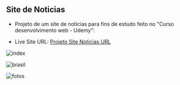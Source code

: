 ## Site de Noticias
- Projeto de um site de noticias para fins de estudo feito no "Curso desenvolvimento web - Udemy":

- Live Site URL: [Projeto Site Noticias URL](https://gabmotamelo.github.io/ProjetoSiteNoticias/brasil.html)

![index](https://user-images.githubusercontent.com/88755473/132081509-02e707a8-e9e1-436a-8117-cf92767cfd52.png)

![brasil](https://user-images.githubusercontent.com/88755473/132081515-30a2bfdc-c117-41ba-90bd-db1ac1588077.png)

![fotos](https://user-images.githubusercontent.com/88755473/132081518-f7f8da7d-8cb0-4282-b0b8-914550ab6337.png)


